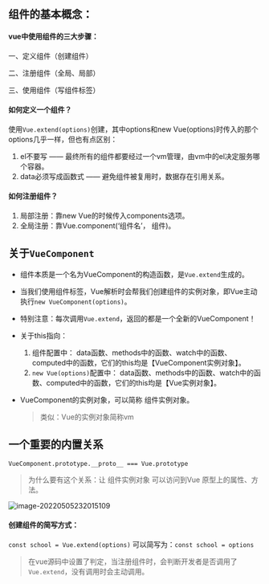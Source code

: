## 组件的基本概念：

#### vue中使用组件的三大步骤：

一、定义组件（创建组件）

二、注册组件（全局、局部）

三、使用组件（写组件标签）



#### 如何定义一个组件？

使用`Vue.extend(options)`创建，其中options和new Vue(options)时传入的那个options几乎一样，但也有点区别：

1. el不要写  ——  最终所有的组件都要经过一个vm管理，由vm中的el决定服务哪个容器。
2. data必须写成函数式  ——  避免组件被复用时，数据存在引用关系。



#### 如何注册组件？

1. 局部注册：靠new Vue的时候传入components选项。
2. 全局注册：靠Vue.component(‘组件名’， 组件)。



## 关于`VueComponent`

- 组件本质是一个名为VueComponent的构造函数，是`Vue.extend`生成的。

- 当我们使用组件标签，Vue解析时会帮我们创建组件的实例对象，即Vue主动执行`new VueComponent(options)`。

- 特别注意：每次调用`Vue.extend`，返回的都是一个全新的VueComponent！

- 关于this指向：

  1. 组件配置中：
     data函数、methods中的函数、watch中的函数、computed中的函数，它们的this均是【VueComponent实例对象】。
  2. `new Vue(options)`配置中：
     data函数、methods中的函数、watch中的函数、computed中的函数，它们的this均是【Vue实例对象】。

- VueComponent的实例对象，可以简称 组件实例对象。

  > 类似：Vue的实例对象简称vm



## 一个重要的内置关系

`VueComponent.prototype.__proto__ === Vue.prototype`

> 为什么要有这个关系：让 组件实例对象 可以访问到Vue 原型上的属性、方法。



![image-20220505232015109](F:\study_notes\前端\vue_notes\组件.assets\image-20220505232015109.png)

#### 创建组件的简写方式：

`const school = Vue.extend(options)`  可以简写为：`const school = options`

> 在vue源码中设置了判定，当注册组件时，会判断开发者是否调用了`Vue.extend`，没有调用时会主动调用。
